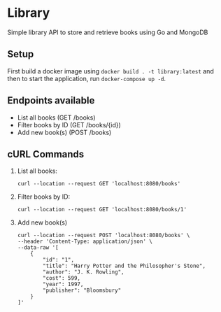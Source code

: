# Library
Simple library API to store and retrieve books using Go and MongoDB

## Setup

First build a docker image using `docker build . -t library:latest` and then to start the application, run `docker-compose up -d`.

## Endpoints available

- List all books (GET /books)
- Filter books by ID (GET /books/{id})
- Add new book(s) (POST /books)

## cURL Commands

1. List all books:

    ```
    curl --location --request GET 'localhost:8080/books'
    ```

2. Filter books by ID:

    ```
    curl --location --request GET 'localhost:8080/books/1'
    ```

3. Add new book(s)

    ```
    curl --location --request POST 'localhost:8080/books' \
    --header 'Content-Type: application/json' \
    --data-raw '[
        {
            "id": "1",
            "title": "Harry Potter and the Philosopher's Stone",
            "author": "J. K. Rowling",
            "cost": 599,
            "year": 1997,
            "publisher": "Bloomsbury"
        }
    ]'
    ```